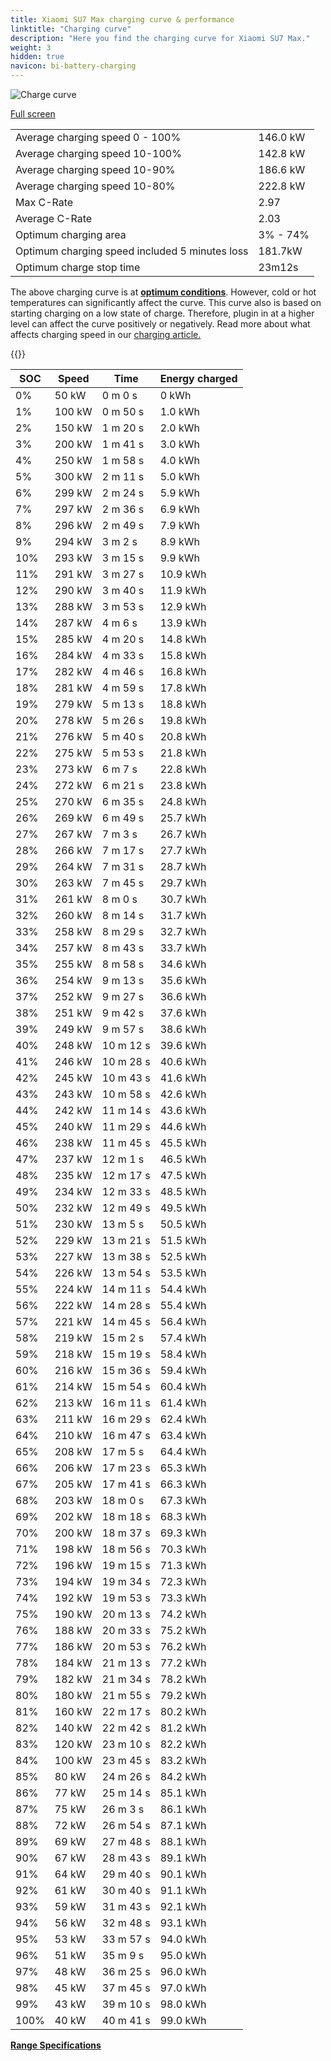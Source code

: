 ```yaml
---
title: Xiaomi SU7 Max charging curve & performance
linktitle: "Charging curve"
description: "Here you find the charging curve for Xiaomi SU7 Max."
weight: 3
hidden: true
navicon: bi-battery-charging
---
```

<!-- markdownlint-disable MD033 -->
<img src="/images/models/xiaomi/su7/su7_max/chargingcurve.svg" alt="Charge curve" class="img-fluid">

[Full screen](/images/models/xiaomi/su7/su7_max/chargingcurve.svg)


<table class="table table-striped border">
<tbody>
<tr>
<td>Average charging speed 0 - 100%</td><td>146.0 kW</td>
</tr>
<tr>
<td>Average charging speed 10-100%</td><td>142.8 kW</td>
</tr>
<tr>
<td>Average charging speed 10-90%</td><td>186.6 kW</td>
</tr>
<tr>
<td>Average charging speed 10-80%</td><td>222.8 kW</td>
</tr>
<tr>
<td>Max C-Rate</td><td>2.97</td>
</tr>
<tr>
<td>Average C-Rate</td><td>2.03</td>
</tr>
<tr>
<td>Optimum charging area</td><td>3% - 74%</td>
</tr>
<tr>
<td>Optimum charging speed included 5 minutes loss</td><td>181.7kW</td>
</tr>
<tr>
<td>Optimum charge stop time</td><td>23m12s</td>
</tr>
</tbody>
</table>


The above charging curve is at **[optimum conditions](../../../../../technology/battery/charging/#temperature)**. However, cold or hot temperatures can significantly affect the curve. This curve also is based on starting charging on a low state of charge. Therefore, plugin in at a higher level can affect the curve positively or negatively. Read more about what affects charging speed in our [charging article.](../../../../../technology/battery/charging/)


{{<evkxdisplayaddarticle />}}
<table class="table table-striped border">
<thead>
<tr><th>SOC</th><th>Speed</th><th>Time</th><th>Energy charged</th></tr>
</thead>
<tbody>
<tr>
<td>0%</td><td>50 kW</td><td> 0 m 0 s </td><td>0 kWh </td>
</tr>
<tr>
<td>1%</td><td>100 kW</td><td> 0 m 50 s </td><td>1.0 kWh </td>
</tr>
<tr>
<td>2%</td><td>150 kW</td><td> 1 m 20 s </td><td>2.0 kWh </td>
</tr>
<tr>
<td>3%</td><td>200 kW</td><td> 1 m 41 s </td><td>3.0 kWh </td>
</tr>
<tr>
<td>4%</td><td>250 kW</td><td> 1 m 58 s </td><td>4.0 kWh </td>
</tr>
<tr>
<td>5%</td><td>300 kW</td><td> 2 m 11 s </td><td>5.0 kWh </td>
</tr>
<tr>
<td>6%</td><td>299 kW</td><td> 2 m 24 s </td><td>5.9 kWh </td>
</tr>
<tr>
<td>7%</td><td>297 kW</td><td> 2 m 36 s </td><td>6.9 kWh </td>
</tr>
<tr>
<td>8%</td><td>296 kW</td><td> 2 m 49 s </td><td>7.9 kWh </td>
</tr>
<tr>
<td>9%</td><td>294 kW</td><td> 3 m 2 s </td><td>8.9 kWh </td>
</tr>
<tr>
<td>10%</td><td>293 kW</td><td> 3 m 15 s </td><td>9.9 kWh </td>
</tr>
<tr>
<td>11%</td><td>291 kW</td><td> 3 m 27 s </td><td>10.9 kWh </td>
</tr>
<tr>
<td>12%</td><td>290 kW</td><td> 3 m 40 s </td><td>11.9 kWh </td>
</tr>
<tr>
<td>13%</td><td>288 kW</td><td> 3 m 53 s </td><td>12.9 kWh </td>
</tr>
<tr>
<td>14%</td><td>287 kW</td><td> 4 m 6 s </td><td>13.9 kWh </td>
</tr>
<tr>
<td>15%</td><td>285 kW</td><td> 4 m 20 s </td><td>14.8 kWh </td>
</tr>
<tr>
<td>16%</td><td>284 kW</td><td> 4 m 33 s </td><td>15.8 kWh </td>
</tr>
<tr>
<td>17%</td><td>282 kW</td><td> 4 m 46 s </td><td>16.8 kWh </td>
</tr>
<tr>
<td>18%</td><td>281 kW</td><td> 4 m 59 s </td><td>17.8 kWh </td>
</tr>
<tr>
<td>19%</td><td>279 kW</td><td> 5 m 13 s </td><td>18.8 kWh </td>
</tr>
<tr>
<td>20%</td><td>278 kW</td><td> 5 m 26 s </td><td>19.8 kWh </td>
</tr>
<tr>
<td>21%</td><td>276 kW</td><td> 5 m 40 s </td><td>20.8 kWh </td>
</tr>
<tr>
<td>22%</td><td>275 kW</td><td> 5 m 53 s </td><td>21.8 kWh </td>
</tr>
<tr>
<td>23%</td><td>273 kW</td><td> 6 m 7 s </td><td>22.8 kWh </td>
</tr>
<tr>
<td>24%</td><td>272 kW</td><td> 6 m 21 s </td><td>23.8 kWh </td>
</tr>
<tr>
<td>25%</td><td>270 kW</td><td> 6 m 35 s </td><td>24.8 kWh </td>
</tr>
<tr>
<td>26%</td><td>269 kW</td><td> 6 m 49 s </td><td>25.7 kWh </td>
</tr>
<tr>
<td>27%</td><td>267 kW</td><td> 7 m 3 s </td><td>26.7 kWh </td>
</tr>
<tr>
<td>28%</td><td>266 kW</td><td> 7 m 17 s </td><td>27.7 kWh </td>
</tr>
<tr>
<td>29%</td><td>264 kW</td><td> 7 m 31 s </td><td>28.7 kWh </td>
</tr>
<tr>
<td>30%</td><td>263 kW</td><td> 7 m 45 s </td><td>29.7 kWh </td>
</tr>
<tr>
<td>31%</td><td>261 kW</td><td> 8 m 0 s </td><td>30.7 kWh </td>
</tr>
<tr>
<td>32%</td><td>260 kW</td><td> 8 m 14 s </td><td>31.7 kWh </td>
</tr>
<tr>
<td>33%</td><td>258 kW</td><td> 8 m 29 s </td><td>32.7 kWh </td>
</tr>
<tr>
<td>34%</td><td>257 kW</td><td> 8 m 43 s </td><td>33.7 kWh </td>
</tr>
<tr>
<td>35%</td><td>255 kW</td><td> 8 m 58 s </td><td>34.6 kWh </td>
</tr>
<tr>
<td>36%</td><td>254 kW</td><td> 9 m 13 s </td><td>35.6 kWh </td>
</tr>
<tr>
<td>37%</td><td>252 kW</td><td> 9 m 27 s </td><td>36.6 kWh </td>
</tr>
<tr>
<td>38%</td><td>251 kW</td><td> 9 m 42 s </td><td>37.6 kWh </td>
</tr>
<tr>
<td>39%</td><td>249 kW</td><td> 9 m 57 s </td><td>38.6 kWh </td>
</tr>
<tr>
<td>40%</td><td>248 kW</td><td> 10 m 12 s </td><td>39.6 kWh </td>
</tr>
<tr>
<td>41%</td><td>246 kW</td><td> 10 m 28 s </td><td>40.6 kWh </td>
</tr>
<tr>
<td>42%</td><td>245 kW</td><td> 10 m 43 s </td><td>41.6 kWh </td>
</tr>
<tr>
<td>43%</td><td>243 kW</td><td> 10 m 58 s </td><td>42.6 kWh </td>
</tr>
<tr>
<td>44%</td><td>242 kW</td><td> 11 m 14 s </td><td>43.6 kWh </td>
</tr>
<tr>
<td>45%</td><td>240 kW</td><td> 11 m 29 s </td><td>44.6 kWh </td>
</tr>
<tr>
<td>46%</td><td>238 kW</td><td> 11 m 45 s </td><td>45.5 kWh </td>
</tr>
<tr>
<td>47%</td><td>237 kW</td><td> 12 m 1 s </td><td>46.5 kWh </td>
</tr>
<tr>
<td>48%</td><td>235 kW</td><td> 12 m 17 s </td><td>47.5 kWh </td>
</tr>
<tr>
<td>49%</td><td>234 kW</td><td> 12 m 33 s </td><td>48.5 kWh </td>
</tr>
<tr>
<td>50%</td><td>232 kW</td><td> 12 m 49 s </td><td>49.5 kWh </td>
</tr>
<tr>
<td>51%</td><td>230 kW</td><td> 13 m 5 s </td><td>50.5 kWh </td>
</tr>
<tr>
<td>52%</td><td>229 kW</td><td> 13 m 21 s </td><td>51.5 kWh </td>
</tr>
<tr>
<td>53%</td><td>227 kW</td><td> 13 m 38 s </td><td>52.5 kWh </td>
</tr>
<tr>
<td>54%</td><td>226 kW</td><td> 13 m 54 s </td><td>53.5 kWh </td>
</tr>
<tr>
<td>55%</td><td>224 kW</td><td> 14 m 11 s </td><td>54.4 kWh </td>
</tr>
<tr>
<td>56%</td><td>222 kW</td><td> 14 m 28 s </td><td>55.4 kWh </td>
</tr>
<tr>
<td>57%</td><td>221 kW</td><td> 14 m 45 s </td><td>56.4 kWh </td>
</tr>
<tr>
<td>58%</td><td>219 kW</td><td> 15 m 2 s </td><td>57.4 kWh </td>
</tr>
<tr>
<td>59%</td><td>218 kW</td><td> 15 m 19 s </td><td>58.4 kWh </td>
</tr>
<tr>
<td>60%</td><td>216 kW</td><td> 15 m 36 s </td><td>59.4 kWh </td>
</tr>
<tr>
<td>61%</td><td>214 kW</td><td> 15 m 54 s </td><td>60.4 kWh </td>
</tr>
<tr>
<td>62%</td><td>213 kW</td><td> 16 m 11 s </td><td>61.4 kWh </td>
</tr>
<tr>
<td>63%</td><td>211 kW</td><td> 16 m 29 s </td><td>62.4 kWh </td>
</tr>
<tr>
<td>64%</td><td>210 kW</td><td> 16 m 47 s </td><td>63.4 kWh </td>
</tr>
<tr>
<td>65%</td><td>208 kW</td><td> 17 m 5 s </td><td>64.4 kWh </td>
</tr>
<tr>
<td>66%</td><td>206 kW</td><td> 17 m 23 s </td><td>65.3 kWh </td>
</tr>
<tr>
<td>67%</td><td>205 kW</td><td> 17 m 41 s </td><td>66.3 kWh </td>
</tr>
<tr>
<td>68%</td><td>203 kW</td><td> 18 m 0 s </td><td>67.3 kWh </td>
</tr>
<tr>
<td>69%</td><td>202 kW</td><td> 18 m 18 s </td><td>68.3 kWh </td>
</tr>
<tr>
<td>70%</td><td>200 kW</td><td> 18 m 37 s </td><td>69.3 kWh </td>
</tr>
<tr>
<td>71%</td><td>198 kW</td><td> 18 m 56 s </td><td>70.3 kWh </td>
</tr>
<tr>
<td>72%</td><td>196 kW</td><td> 19 m 15 s </td><td>71.3 kWh </td>
</tr>
<tr>
<td>73%</td><td>194 kW</td><td> 19 m 34 s </td><td>72.3 kWh </td>
</tr>
<tr>
<td>74%</td><td>192 kW</td><td> 19 m 53 s </td><td>73.3 kWh </td>
</tr>
<tr>
<td>75%</td><td>190 kW</td><td> 20 m 13 s </td><td>74.2 kWh </td>
</tr>
<tr>
<td>76%</td><td>188 kW</td><td> 20 m 33 s </td><td>75.2 kWh </td>
</tr>
<tr>
<td>77%</td><td>186 kW</td><td> 20 m 53 s </td><td>76.2 kWh </td>
</tr>
<tr>
<td>78%</td><td>184 kW</td><td> 21 m 13 s </td><td>77.2 kWh </td>
</tr>
<tr>
<td>79%</td><td>182 kW</td><td> 21 m 34 s </td><td>78.2 kWh </td>
</tr>
<tr>
<td>80%</td><td>180 kW</td><td> 21 m 55 s </td><td>79.2 kWh </td>
</tr>
<tr>
<td>81%</td><td>160 kW</td><td> 22 m 17 s </td><td>80.2 kWh </td>
</tr>
<tr>
<td>82%</td><td>140 kW</td><td> 22 m 42 s </td><td>81.2 kWh </td>
</tr>
<tr>
<td>83%</td><td>120 kW</td><td> 23 m 10 s </td><td>82.2 kWh </td>
</tr>
<tr>
<td>84%</td><td>100 kW</td><td> 23 m 45 s </td><td>83.2 kWh </td>
</tr>
<tr>
<td>85%</td><td>80 kW</td><td> 24 m 26 s </td><td>84.2 kWh </td>
</tr>
<tr>
<td>86%</td><td>77 kW</td><td> 25 m 14 s </td><td>85.1 kWh </td>
</tr>
<tr>
<td>87%</td><td>75 kW</td><td> 26 m 3 s </td><td>86.1 kWh </td>
</tr>
<tr>
<td>88%</td><td>72 kW</td><td> 26 m 54 s </td><td>87.1 kWh </td>
</tr>
<tr>
<td>89%</td><td>69 kW</td><td> 27 m 48 s </td><td>88.1 kWh </td>
</tr>
<tr>
<td>90%</td><td>67 kW</td><td> 28 m 43 s </td><td>89.1 kWh </td>
</tr>
<tr>
<td>91%</td><td>64 kW</td><td> 29 m 40 s </td><td>90.1 kWh </td>
</tr>
<tr>
<td>92%</td><td>61 kW</td><td> 30 m 40 s </td><td>91.1 kWh </td>
</tr>
<tr>
<td>93%</td><td>59 kW</td><td> 31 m 43 s </td><td>92.1 kWh </td>
</tr>
<tr>
<td>94%</td><td>56 kW</td><td> 32 m 48 s </td><td>93.1 kWh </td>
</tr>
<tr>
<td>95%</td><td>53 kW</td><td> 33 m 57 s </td><td>94.0 kWh </td>
</tr>
<tr>
<td>96%</td><td>51 kW</td><td> 35 m 9 s </td><td>95.0 kWh </td>
</tr>
<tr>
<td>97%</td><td>48 kW</td><td> 36 m 25 s </td><td>96.0 kWh </td>
</tr>
<tr>
<td>98%</td><td>45 kW</td><td> 37 m 45 s </td><td>97.0 kWh </td>
</tr>
<tr>
<td>99%</td><td>43 kW</td><td> 39 m 10 s </td><td>98.0 kWh </td>
</tr>
<tr>
<td>100%</td><td>40 kW</td><td> 40 m 41 s </td><td>99.0 kWh </td>
</tr>
</tbody>
</table>

<div class="mt-3 mb-3">
<a href="../rangeandconsumption/" class="text-decoration-none text-black">
<strong><i class="bi-arrow-left"></i> Range </strong>
</a>
<a href="../specifications/" class="text-decoration-none text-black float-end">
<strong>Specifications <i class="bi-arrow-right"></i></strong>
</a>
</div>
